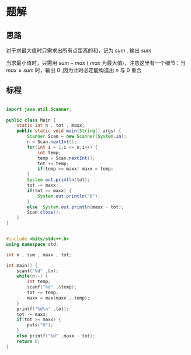 # 题解

## 思路

对于求最大值时只需求出所有点距离的和，记为 $sum$ , 输出 $sum$

当求最小值时，只需用 $sum - max$ ( $max$ 为最大值)，注意这里有一个细节：当 $max \leq sum$ 时，输出 $0$ ,因为此时必定能构造出 $n$ 与 $0$  重合


## 标程

```Java

import java.util.Scanner; 
 
public class Main {
    static int n , tot , maxx;
    public static void main(String[] args) {
        Scanner Scan = new Scanner(System.in);
        n = Scan.nextInt();
        for(int i = 1;i <= n;i++) {
            int temp;
            temp = Scan.nextInt();
            tot += temp;
            if(temp >= maxx) maxx = temp;
        }
        System.out.println(tot);
        tot -= maxx;
        if(tot >= maxx) {
            System.out.println("0");
        }
        else  System.out.println(maxx - tot);
        Scan.close();
    }
}
```

```cpp

#include <bits/stdc++.h>
using namespace std;

int n , sum , maxx , tot;

int main() {
	scanf("%d" ,&n);
	while(n--) {
		int temp;
		scanf("%d" ,&temp);
		tot += temp;
		maxx = max(maxx , temp);
	}
	printf("%d\n" ,tot);
	tot -= maxx;
	if(tot >= maxx) {
		puts("0");
	}
	else printf("%d" ,maxx - tot);
	return 0;
}

```